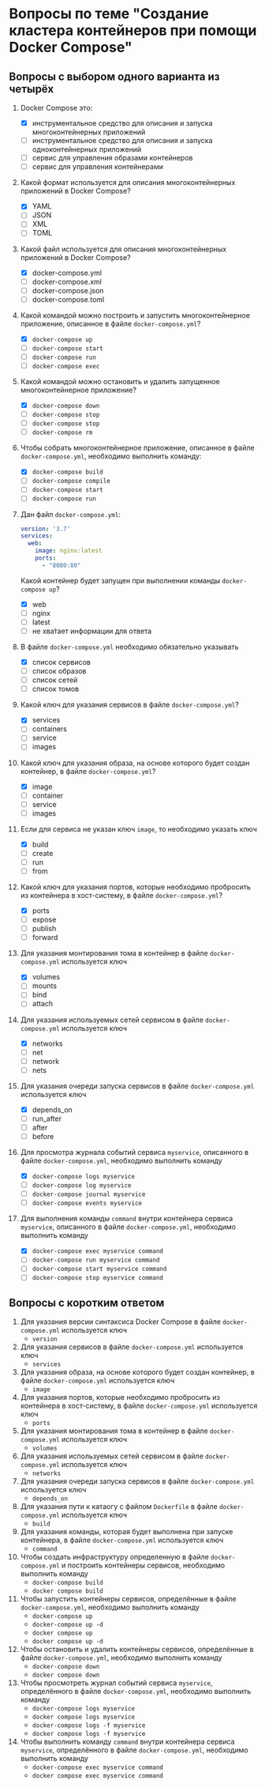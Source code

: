 # Вопросы по теме "Создание кластера контейнеров при помощи Docker Compose"

## Вопросы с выбором одного варианта из четырёх

1. Docker Compose это:
    - [x] инструментальное средство для описания и запуска многоконтейнерных приложений
    - [ ] инструментальное средство для описания и запуска одноконтейнерных приложений
    - [ ] сервис для управления образами контейнеров
    - [ ] сервис для управления контейнерами
2. Какой формат используется для описания многоконтейнерных приложений в Docker Compose?
    - [x] YAML
    - [ ] JSON
    - [ ] XML
    - [ ] TOML
3. Какой файл используется для описания многоконтейнерных приложений в Docker Compose?
    - [x] docker-compose.yml
    - [ ] docker-compose.xml
    - [ ] docker-compose.json
    - [ ] docker-compose.toml
4. Какой командой можно построить и запустить многоконтейнерное приложение, описанное в файле `docker-compose.yml`?
   - [x] `docker-compose up`
   - [ ] `docker-compose start`
   - [ ] `docker-compose run`
   - [ ] `docker-compose exec`
5. Какой командой можно остановить и удалить запущенное многоконтейнерное приложение?
   - [x] `docker-compose down`
   - [ ] `docker-compose stop`
   - [ ] `docker-compose stop`
   - [ ] `docker-compose rm`
6. Чтобы собрать многоконтейнерное приложение, описанное в файле `docker-compose.yml`, необходимо выполнить команду:
   - [x] `docker-compose build`
   - [ ] `docker-compose compile`
   - [ ] `docker-compose start`
   - [ ] `docker-compose run`
7. Дан файл `docker-compose.yml`:

    ```yaml
    version: '3.7'
    services:
      web:
        image: nginx:latest
        ports:
          - "8080:80"
    ```

    Какой контейнер будет запущен при выполнении команды `docker-compose up`?
    - [x] web
    - [ ] nginx
    - [ ] latest
    - [ ] не хва́тает информации для ответа
8. В файле `docker-compose.yml` необходимо обязательно указывать
    - [x] список сервисов
    - [ ] список образов
    - [ ] список сетей
    - [ ] список томов
9. Какой ключ для указания сервисов в файле `docker-compose.yml`?
    - [x] services
    - [ ] containers
    - [ ] service
    - [ ] images
10. Какой ключ для указания образа, на основе которого будет создан контейнер, в файле `docker-compose.yml`?
    - [x] image
    - [ ] container
    - [ ] service
    - [ ] images
11. Если для сервиса не указан ключ `image`, то необходимо указать ключ
    - [x] build
    - [ ] create
    - [ ] run
    - [ ] from
12. Какой ключ для указания портов, которые необходимо пробросить из контейнера в хост-систему, в файле `docker-compose.yml`?
    - [x] ports
    - [ ] expose
    - [ ] publish
    - [ ] forward
13. Для указания монтирования тома в контейнер в файле `docker-compose.yml` используется ключ
    - [x] volumes
    - [ ] mounts
    - [ ] bind
    - [ ] attach
14. Для указания используемых сетей сервисом в файле `docker-compose.yml` используется ключ
    - [x] networks
    - [ ] net
    - [ ] network
    - [ ] nets
15. Для указания очереди запуска сервисов в файле `docker-compose.yml` используется ключ
    - [x] depends_on
    - [ ] run_after
    - [ ] after
    - [ ] before
16. Для просмотра журнала событий сервиса `myservice`, описанного в файле `docker-compose.yml`, необходимо выполнить команду
    - [x] `docker-compose logs myservice`
    - [ ] `docker-compose log myservice`
    - [ ] `docker-compose journal myservice`
    - [ ] `docker-compose events myservice`
17. Для выполнения команды `command` внутри контейнера сервиса `myservice`, описанного в файле `docker-compose.yml`, необходимо выполнить команду
    - [x] `docker-compose exec myservice command`
    - [ ] `docker-compose run myservice command`
    - [ ] `docker-compose start myservice command`
    - [ ] `docker-compose stop myservice command`

## Вопросы с коротким ответом

1. Для указания версии синтаксиса Docker Compose в файле `docker-compose.yml` используется ключ
    - `version`
2. Для указания сервисов в файле `docker-compose.yml` используется ключ
    - `services`
3. Для указания образа, на основе которого будет создан контейнер, в файле `docker-compose.yml` используется ключ
    - `image`
4. Для указания портов, которые необходимо пробросить из контейнера в хост-систему, в файле `docker-compose.yml` используется ключ
    - `ports`
5. Для указания монтирования тома в контейнер в файле `docker-compose.yml` используется ключ
    - `volumes`
6. Для указания используемых сетей сервисом в файле `docker-compose.yml` используется ключ
    - `networks`
7. Для указания очереди запуска сервисов в файле `docker-compose.yml` используется ключ
    - `depends_on`
8. Для указания пути к катаогу с файлом `Dockerfile` в файле `docker-compose.yml` используется ключ
    - `build`
9. Для указания команды, которая будет выполнена при запуске контейнера, в файле `docker-compose.yml` используется ключ
    - `command`
10. Чтобы создать инфраструктуру определенную в файле `docker-compose.yml` и построить контейнеры сервисов, необходимо выполнить команду
    - `docker-compose build`
    - `docker compose build`
11. Чтобы запустить контейнеры сервисов, определённые в файле `docker-compose.yml`, необходимо выполнить команду
    - `docker-compose up`
    - `docker-compose up -d`
    - `docker compose up`
    - `docker compose up -d`
12. Чтобы остановить и удалить контейнеры сервисов, определённые в файле `docker-compose.yml`, необходимо выполнить команду
    - `docker-compose down`
    - `docker compose down`
13. Чтобы просмотреть журнал событий сервиса `myservice`, определённого в файле `docker-compose.yml`, необходимо выполнить команду
    - `docker-compose logs myservice`
    - `docker compose logs myservice`
    - `docker-compose logs -f myservice`
    - `docker compose logs -f myservice`
14. Чтобы выполнить команду `command` внутри контейнера сервиса `myservice`, определённого в файле `docker-compose.yml`, необходимо выполнить команду
    - `docker-compose exec myservice command`
    - `docker compose exec myservice command`
